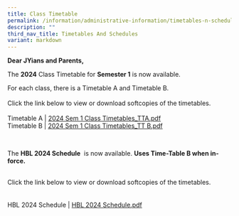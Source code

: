 ```yaml
---
title: Class Timetable
permalink: /information/administrative-information/timetables-n-schedules/class-timetable/
description: ""
third_nav_title: Timetables And Schedules
variant: markdown
---
```

<p><strong>Dear JYians and Parents,</strong></p>
<p>The&nbsp;<strong>2024</strong>&nbsp;Class Timetable for&nbsp;<strong>Semester 1</strong>&nbsp;is now available.</p>
<p>For each class, there is a Timetable A and Timetable B.<br><br>Click the link below to view or download softcopies of the timetables.<br><br>Timetable A | <a href="https://drive.google.com/file/d/18AsiI5Jkd80rPjD5jhh1B8kYIx9sbyW7/view?usp=sharing">2024 Sem 1 Class Timetables_TTA.pdf</a><br>Timetable B |&nbsp;<a href="https://drive.google.com/file/d/1kPNNHgFF2B-xv0c9yvmQRHIV2yNa_Y9C/view?usp=sharing">2024 Sem 1 Class Timetables_TT B.pdf</a></p><br>




<p><strong></strong></p>
<p>The&nbsp;<strong>HBL 2024 Schedule</strong>&nbsp;<strong></strong>&nbsp;is now available.&nbsp;<strong>Uses Time-Table B when in-force.</strong></p><br>Click the link below to view or download softcopies of the timetables.<br><br><br>HBL 2024 Schedule | <a href="https://drive.google.com/file/d/1ct4zrzrDtb7PiH3WvY0uCsWieU3iShhB/view?usp=drive_link">HBL 2024 Schedule.pdf</a><br><p></p>